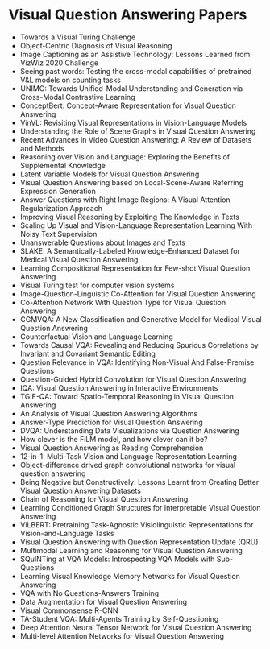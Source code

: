 # Visual Question Answering Papers

<ul>

                             

 <li><a target="_blank" href="https://github.com/manjunath5496/Visual-Question-Answering-Papers/blob/master/q(1).pdf" style="text-decoration:none;">Towards a Visual Turing Challenge</a></li>

 <li><a target="_blank" href="https://github.com/manjunath5496/Visual-Question-Answering-Papers/blob/master/q(2).pdf" style="text-decoration:none;">Object-Centric Diagnosis of Visual Reasoning</a></li>

<li><a target="_blank" href="https://github.com/manjunath5496/Visual-Question-Answering-Papers/blob/master/q(3).pdf" style="text-decoration:none;">Image Captioning as an Assistive Technology: Lessons Learned from VizWiz 2020 Challenge</a></li>
 <li><a target="_blank" href="https://github.com/manjunath5496/Visual-Question-Answering-Papers/blob/master/q(4).pdf" style="text-decoration:none;">Seeing past words: Testing the cross-modal capabilities of pretrained V&L models on counting tasks</a></li>                              
<li><a target="_blank" href="https://github.com/manjunath5496/Visual-Question-Answering-Papers/blob/master/q(5).pdf" style="text-decoration:none;">UNIMO: Towards Unified-Modal Understanding and Generation via Cross-Modal Contrastive Learning</a></li>
<li><a target="_blank" href="https://github.com/manjunath5496/Visual-Question-Answering-Papers/blob/master/q(6).pdf" style="text-decoration:none;">ConceptBert: Concept-Aware Representation for Visual Question Answering</a></li>
 <li><a target="_blank" href="https://github.com/manjunath5496/Visual-Question-Answering-Papers/blob/master/q(7).pdf" style="text-decoration:none;">VinVL: Revisiting Visual Representations in Vision-Language Models</a></li>

 <li><a target="_blank" href="https://github.com/manjunath5496/Visual-Question-Answering-Papers/blob/master/q(8).pdf" style="text-decoration:none;"> Understanding the Role of Scene Graphs in Visual Question Answering </a></li>
   <li><a target="_blank" href="https://github.com/manjunath5496/Visual-Question-Answering-Papers/blob/master/q(9).pdf" style="text-decoration:none;">Recent Advances in Video Question Answering: A Review of Datasets and Methods</a></li>
  
   
 <li><a target="_blank" href="https://github.com/manjunath5496/Visual-Question-Answering-Papers/blob/master/q(10).pdf" style="text-decoration:none;">Reasoning over Vision and Language: Exploring the Benefits of Supplemental Knowledge </a></li>                              
<li><a target="_blank" href="https://github.com/manjunath5496/Visual-Question-Answering-Papers/blob/master/q(11).pdf" style="text-decoration:none;">Latent Variable Models for Visual Question Answering</a></li>
<li><a target="_blank" href="https://github.com/manjunath5496/Visual-Question-Answering-Papers/blob/master/q(12).pdf" style="text-decoration:none;">Visual Question Answering based on Local-Scene-Aware Referring Expression Generation</a></li>
<li><a target="_blank" href="https://github.com/manjunath5496/Visual-Question-Answering-Papers/blob/master/q(13).pdf" style="text-decoration:none;">Answer Questions with Right Image Regions: A Visual Attention Regularization Approach</a></li>

<li><a target="_blank" href="https://github.com/manjunath5496/Visual-Question-Answering-Papers/blob/master/q(14).pdf" style="text-decoration:none;">Improving Visual Reasoning by Exploiting The Knowledge in Texts</a></li>
                              
<li><a target="_blank" href="https://github.com/manjunath5496/Visual-Question-Answering-Papers/blob/master/q(15).pdf" style="text-decoration:none;">Scaling Up Visual and Vision-Language Representation Learning With Noisy Text Supervision</a></li>

<li><a target="_blank" href="https://github.com/manjunath5496/Visual-Question-Answering-Papers/blob/master/q(16).pdf" style="text-decoration:none;">Unanswerable Questions about Images and Texts</a></li>

  <li><a target="_blank" href="https://github.com/manjunath5496/Visual-Question-Answering-Papers/blob/master/q(17).pdf" style="text-decoration:none;">SLAKE: A Semantically-Labeled Knowledge-Enhanced Dataset for Medical Visual Question Answering</a></li>   
  
<li><a target="_blank" href="https://github.com/manjunath5496/Visual-Question-Answering-Papers/blob/master/q(18).pdf" style="text-decoration:none;">Learning Compositional Representation for Few-shot Visual Question Answering</a></li> 

  
<li><a target="_blank" href="https://github.com/manjunath5496/Visual-Question-Answering-Papers/blob/master/q(19).pdf" style="text-decoration:none;">Visual Turing test for computer vision systems</a></li> 

<li><a target="_blank" href="https://github.com/manjunath5496/Visual-Question-Answering-Papers/blob/master/q(20).pdf" style="text-decoration:none;">Image-Question-Linguistic Co-Attention for Visual Question Answering</a></li>

<li><a target="_blank" href="https://github.com/manjunath5496/Visual-Question-Answering-Papers/blob/master/q(21).pdf" style="text-decoration:none;">Co-Attention Network With Question Type for Visual Question Answering</a></li>
<li><a target="_blank" href="https://github.com/manjunath5496/Visual-Question-Answering-Papers/blob/master/q(22).pdf" style="text-decoration:none;">CGMVQA: A New Classification and Generative Model for Medical Visual Question Answering</a></li> 
 <li><a target="_blank" href="https://github.com/manjunath5496/Visual-Question-Answering-Papers/blob/master/q(23).pdf" style="text-decoration:none;">Counterfactual Vision and Language Learning</a></li> 
 

   <li><a target="_blank" href="https://github.com/manjunath5496/Visual-Question-Answering-Papers/blob/master/q(24).pdf" style="text-decoration:none;">Towards Causal VQA: Revealing and Reducing Spurious Correlations by Invariant and Covariant Semantic Editing</a></li>
 
   <li><a target="_blank" href="https://github.com/manjunath5496/Visual-Question-Answering-Papers/blob/master/q(25).pdf" style="text-decoration:none;">Question Relevance in VQA: Identifying Non-Visual And False-Premise Questions</a></li>                              
 <li><a target="_blank" href="https://github.com/manjunath5496/Visual-Question-Answering-Papers/blob/master/q(26).pdf" style="text-decoration:none;">Question-Guided Hybrid Convolution for Visual Question Answering</a></li>
 <li><a target="_blank" href="https://github.com/manjunath5496/Visual-Question-Answering-Papers/blob/master/q(27).pdf" style="text-decoration:none;">IQA: Visual Question Answering in Interactive Environments</a></li>
   
 
   <li><a target="_blank" href="https://github.com/manjunath5496/Visual-Question-Answering-Papers/blob/master/q(28).pdf" style="text-decoration:none;">TGIF-QA: Toward Spatio-Temporal Reasoning in Visual Question Answering</a></li>
 
   <li><a target="_blank" href="https://github.com/manjunath5496/Visual-Question-Answering-Papers/blob/master/q(29).pdf" style="text-decoration:none;">An Analysis of Visual Question Answering Algorithms </a></li>                              

  <li><a target="_blank" href="https://github.com/manjunath5496/Visual-Question-Answering-Papers/blob/master/q(30).pdf" style="text-decoration:none;">Answer-Type Prediction for Visual Question Answering</a></li>
 
   <li><a target="_blank" href="https://github.com/manjunath5496/Visual-Question-Answering-Papers/blob/master/q(31).pdf" style="text-decoration:none;">DVQA: Understanding Data Visualizations via Question Answering</a></li> 
    <li><a target="_blank" href="https://github.com/manjunath5496/Visual-Question-Answering-Papers/blob/master/q(32).pdf" style="text-decoration:none;">How clever is the FiLM model, and how clever can it be?</a></li> 

   <li><a target="_blank" href="https://github.com/manjunath5496/Visual-Question-Answering-Papers/blob/master/q(33).pdf" style="text-decoration:none;">Visual Question Answering as Reading Comprehension</a></li>                              

  <li><a target="_blank" href="https://github.com/manjunath5496/Visual-Question-Answering-Papers/blob/master/q(34).pdf" style="text-decoration:none;">12-in-1: Multi-Task Vision and Language Representation Learning</a></li> 
 
  <li><a target="_blank" href="https://github.com/manjunath5496/Visual-Question-Answering-Papers/blob/master/q(35).pdf" style="text-decoration:none;">Object-difference drived graph convolutional networks for visual question answering</a></li> 

  <li><a target="_blank" href="https://github.com/manjunath5496/Visual-Question-Answering-Papers/blob/master/q(36).pdf" style="text-decoration:none;">Being Negative but Constructively: Lessons Learnt from Creating Better Visual Question Answering Datasets</a></li> 
 
<li><a target="_blank" href="https://github.com/manjunath5496/Visual-Question-Answering-Papers/blob/master/q(37).pdf" style="text-decoration:none;">Chain of Reasoning for Visual Question Answering</a></li>
 <li><a target="_blank" href="https://github.com/manjunath5496/Visual-Question-Answering-Papers/blob/master/q(38).pdf" style="text-decoration:none;">Learning Conditioned Graph Structures for Interpretable Visual Question Answering</a></li>
<li><a target="_blank" href="https://github.com/manjunath5496/Visual-Question-Answering-Papers/blob/master/q(39).pdf" style="text-decoration:none;">ViLBERT: Pretraining Task-Agnostic Visiolinguistic Representations for Vision-and-Language Tasks</a></li>
 <li><a target="_blank" href="https://github.com/manjunath5496/Visual-Question-Answering-Papers/blob/master/q(40).pdf" style="text-decoration:none;">Visual Question Answering with Question Representation Update (QRU)</a></li>                              
<li><a target="_blank" href="https://github.com/manjunath5496/Visual-Question-Answering-Papers/blob/master/q(41).pdf" style="text-decoration:none;">Multimodal Learning and Reasoning for Visual Question Answering</a></li>
<li><a target="_blank" href="https://github.com/manjunath5496/Visual-Question-Answering-Papers/blob/master/q(42).pdf" style="text-decoration:none;">SQuINTing at VQA Models:
Introspecting VQA Models with Sub-Questions</a></li>
 
  <li><a target="_blank" href="https://github.com/manjunath5496/Visual-Question-Answering-Papers/blob/master/q(43).pdf" style="text-decoration:none;">Learning Visual Knowledge Memory Networks for Visual Question Answering</a></li>
 <li><a target="_blank" href="https://github.com/manjunath5496/Visual-Question-Answering-Papers/blob/master/q(44).pdf" style="text-decoration:none;">VQA with No Questions-Answers Training</a></li>
   <li><a target="_blank" href="https://github.com/manjunath5496/Visual-Question-Answering-Papers/blob/master/q(45).pdf" style="text-decoration:none;">Data Augmentation for Visual Question Answering</a></li>  
   
<li><a target="_blank" href="https://github.com/manjunath5496/Visual-Question-Answering-Papers/blob/master/q(46).pdf" style="text-decoration:none;">Visual Commonsense R-CNN</a></li> 
                             
<li><a target="_blank" href="https://github.com/manjunath5496/Visual-Question-Answering-Papers/blob/master/q(47).pdf" style="text-decoration:none;">TA-Student VQA: Multi-Agents Training by Self-Questioning</a></li>
<li><a target="_blank" href="https://github.com/manjunath5496/Visual-Question-Answering-Papers/blob/master/q(48).pdf" style="text-decoration:none;">Deep Attention Neural Tensor Network for Visual Question Answering</a></li>

<li><a target="_blank" href="https://github.com/manjunath5496/Visual-Question-Answering-Papers/blob/master/q(49).pdf" style="text-decoration:none;">Multi-level Attention Networks for Visual Question Answering</a></li>
                              
</ul>
